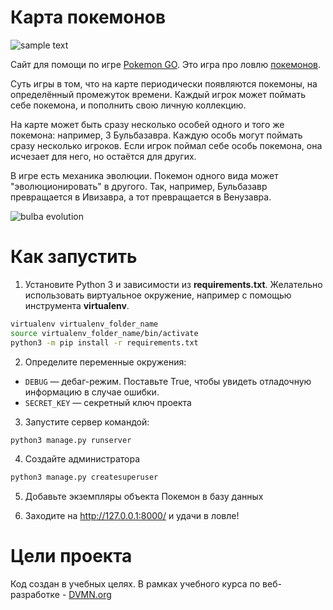 # Карта покемонов

![sample text](https://dvmn.org/filer/canonical/1563275070/172/)


Сайт для помощи по игре [Pokemon GO](https://www.pokemongo.com/en-us/). Это игра про ловлю [покемонов](https://ru.wikipedia.org/wiki/%D0%9F%D0%BE%D0%BA%D0%B5%D0%BC%D0%BE%D0%BD).

Суть игры в том, что на карте периодически появляются покемоны, на определённый промежуток времени. Каждый игрок может поймать себе покемона, и пополнить свою личную коллекцию.

На карте может быть сразу несколько особей одного и того же покемона: например, 3 Бульбазавра. Каждую особь могут поймать сразу несколько игроков. Если игрок поймал себе особь покемона, она исчезает для него, но остаётся для других.

В игре есть механика эволюции. Покемон одного вида может "эволюционировать" в другого. Так, например, Бульбазавр превращается в Ивизавра, а тот превращается в Венузавра.

![bulba evolution](https://dvmn.org/filer/canonical/1562265973/167/)


# Как запустить

1. Установите Python 3 и зависимости из **requirements.txt**. Желательно использовать виртуальное окружение, например  с помощью инструмента **virtualenv**.

```bash
virtualenv virtualenv_folder_name
source virtualenv_folder_name/bin/activate
python3 -m pip install -r requirements.txt
```

2. Определите переменные окружения:
- `DEBUG` — дебаг-режим. Поставьте True, чтобы увидеть отладочную информацию в случае ошибки.
- `SECRET_KEY` — секретный ключ проекта

3. Запустите сервер командой:
```bash
python3 manage.py runserver
```

4. Создайте администратора
```bash
python3 manage.py createsuperuser
```

5. Добавьте экземпляры объекта Покемон в базу данных

6. Заходите на http://127.0.0.1:8000/ и удачи в ловле!


# Цели проекта

Код создан в учебных целях. В рамках учебного курса по веб-разработке - [DVMN.org](https://dvmn.org)
